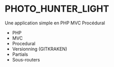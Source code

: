 # PHOTO_HUNTER_LIGHT

Une application simple en PHP MVC Procédural

- PHP
- MVC
- Procedural
- Versionning (GITKRAKEN)
- Partials
- Sous-routers
